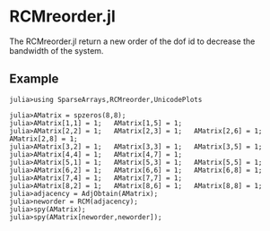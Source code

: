 # RCMreorder.jl
The RCMreorder.jl return a new order of the dof id to decrease the bandwidth of the system.
## Example
```
julia>using SparseArrays,RCMreorder,UnicodePlots

julia>AMatrix = spzeros(8,8);
julia>AMatrix[1,1] = 1;   AMatrix[1,5] = 1;
julia>AMatrix[2,2] = 1;   AMatrix[2,3] = 1;   AMatrix[2,6] = 1;   AMatrix[2,8] = 1;
julia>AMatrix[3,2] = 1;   AMatrix[3,3] = 1;   AMatrix[3,5] = 1;
julia>AMatrix[4,4] = 1;   AMatrix[4,7] = 1;
julia>AMatrix[5,1] = 1;   AMatrix[5,3] = 1;   AMatrix[5,5] = 1;
julia>AMatrix[6,2] = 1;   AMatrix[6,6] = 1;   AMatrix[6,8] = 1;
julia>AMatrix[7,4] = 1;   AMatrix[7,7] = 1;
julia>AMatrix[8,2] = 1;   AMatrix[8,6] = 1;   AMatrix[8,8] = 1;
julia>adjacency = AdjObtain(AMatrix);
julia>neworder = RCM(adjacency);
julia>spy(AMatrix);
julia>spy(AMatrix[neworder,neworder]);

```